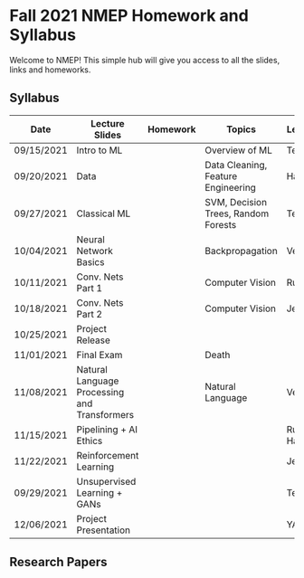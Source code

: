# Fall 2021 NMEP Homework and Syllabus

Welcome to NMEP! This simple hub will give you access to all the slides, links and homeworks.

## Syllabus

| Date | Lecture Slides | Homework | Topics | Lecturer |
|------          |----------------                |----------|--------|---------|
|09/15/2021|Intro to ML                     |          |Overview of ML        | Tej |
|09/20/2021|Data                               |          |Data Cleaning, Feature Engineering | Harshika |
|09/27/2021|Classical ML                  |          |SVM, Decision Trees, Random Forests        | Tej |
|10/04/2021|Neural Network Basics  |          |Backpropagation        | Vedant |
|10/11/2021|Conv. Nets Part 1          |          |Computer Vision        | Ruchir |
|10/18/2021|Conv. Nets Part 2          |          |Computer Vision        | Jeremy |
|10/25/2021|Project Release             |          |        | |
|11/01/2021|Final Exam                    |          |Death        | |
|11/08/2021|Natural Language Processing and Transformers|          | Natural Language | Vedant |
|11/15/2021|Pipelining + AI Ethics                        |          |        | Ruchir + Harshika |
|11/22/2021|Reinforcement Learning|          |        | Jeremy |
|09/29/2021|Unsupervised Learning + GANs|          |        | Tej |
|12/06/2021|Project Presentation      |          |        | YAY |

## Research Papers
